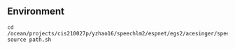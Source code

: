 ## Environment
```
cd /ocean/projects/cis210027p/yzhao16/speechlm2/espnet/egs2/acesinger/speechlm1
source path.sh
```
